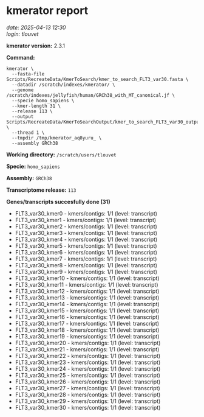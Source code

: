 # kmerator report
*date: 2025-04-13 12:30*  
*login: tlouvet*

**kmerator version:** 2.3.1

**Command:**

```
kmerator \
  --fasta-file Scripts/RecreateData/KmerToSearch/kmer_to_search_FLT3_var30.fasta \
  --datadir /scratch/indexes/kmerator/ \
  --genome /scratch/indexes/jellyfish/human/GRCh38_with_MT_canonical.jf \
  --specie homo_sapiens \
  --kmer-length 31 \
  --release 113 \
  --output Scripts/RecreateData/KmerToSearchOutput/kmer_to_search_FLT3_var30_output \
  --thread 1 \
  --tmpdir /tmp/kmerator_aq8yuru_ \
  --assembly GRCh38
```

**Working directory:** `/scratch/users/tlouvet`

**Specie:** `homo_sapiens`

**Assembly:** `GRCh38`

**Transcriptome release:** `113`

**Genes/transcripts succesfully done (31)**

- FLT3_var30_kmer0 - kmers/contigs: 1/1 (level: transcript)
- FLT3_var30_kmer1 - kmers/contigs: 1/1 (level: transcript)
- FLT3_var30_kmer2 - kmers/contigs: 1/1 (level: transcript)
- FLT3_var30_kmer3 - kmers/contigs: 1/1 (level: transcript)
- FLT3_var30_kmer4 - kmers/contigs: 1/1 (level: transcript)
- FLT3_var30_kmer5 - kmers/contigs: 1/1 (level: transcript)
- FLT3_var30_kmer6 - kmers/contigs: 1/1 (level: transcript)
- FLT3_var30_kmer7 - kmers/contigs: 1/1 (level: transcript)
- FLT3_var30_kmer8 - kmers/contigs: 1/1 (level: transcript)
- FLT3_var30_kmer9 - kmers/contigs: 1/1 (level: transcript)
- FLT3_var30_kmer10 - kmers/contigs: 1/1 (level: transcript)
- FLT3_var30_kmer11 - kmers/contigs: 1/1 (level: transcript)
- FLT3_var30_kmer12 - kmers/contigs: 1/1 (level: transcript)
- FLT3_var30_kmer13 - kmers/contigs: 1/1 (level: transcript)
- FLT3_var30_kmer14 - kmers/contigs: 1/1 (level: transcript)
- FLT3_var30_kmer15 - kmers/contigs: 1/1 (level: transcript)
- FLT3_var30_kmer16 - kmers/contigs: 1/1 (level: transcript)
- FLT3_var30_kmer17 - kmers/contigs: 1/1 (level: transcript)
- FLT3_var30_kmer18 - kmers/contigs: 1/1 (level: transcript)
- FLT3_var30_kmer19 - kmers/contigs: 1/1 (level: transcript)
- FLT3_var30_kmer20 - kmers/contigs: 1/1 (level: transcript)
- FLT3_var30_kmer21 - kmers/contigs: 1/1 (level: transcript)
- FLT3_var30_kmer22 - kmers/contigs: 1/1 (level: transcript)
- FLT3_var30_kmer23 - kmers/contigs: 1/1 (level: transcript)
- FLT3_var30_kmer24 - kmers/contigs: 1/1 (level: transcript)
- FLT3_var30_kmer25 - kmers/contigs: 1/1 (level: transcript)
- FLT3_var30_kmer26 - kmers/contigs: 1/1 (level: transcript)
- FLT3_var30_kmer27 - kmers/contigs: 1/1 (level: transcript)
- FLT3_var30_kmer28 - kmers/contigs: 1/1 (level: transcript)
- FLT3_var30_kmer29 - kmers/contigs: 1/1 (level: transcript)
- FLT3_var30_kmer30 - kmers/contigs: 1/1 (level: transcript)
